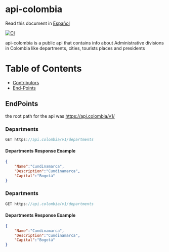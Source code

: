 # api-colombia

Read this document in [Español](/docs/README_es.md)

[![CI](https://github.com/Mteheran/api-colombia/actions/workflows/main_apicolombia.yml/badge.svg)](https://github.com/Mteheran/api-colombia/actions/workflows/main_apicolombia.yml)

api-colombia is a public api that contains info about Administrative divisions in Colombia like departments, cities, tourists places and presidents


# Table of Contents
- [Contributors](#contributors)
- [End-Points](#EndPoints)   


## EndPoints
 the root path for the api was https://api.colombia/v1/


### Departments

```javascript
GET https://api.colombia/v1/departments
```
#### Departments Response Example

```json
{ 
    "Name":"Cundinamarca",
    "Description":"Cundinamarca",
    "Capital":"Bogotá"
}
```

### Departments

```javascript
GET https://api.colombia/v1/departments
```
#### Departments Response Example

```json
{ 
    "Name":"Cundinamarca",
    "Description":"Cundinamarca",
    "Capital":"Bogotá"
}
```